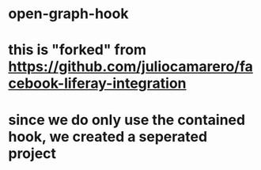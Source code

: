# open-graph-hook

# this is "forked" from https://github.com/juliocamarero/facebook-liferay-integration
# since we do only use the contained hook, we created a seperated project
